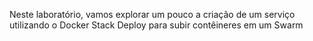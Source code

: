 Neste laboratório, vamos explorar um pouco a criação de um serviço utilizando o Docker Stack Deploy para subir contêineres em um Swarm